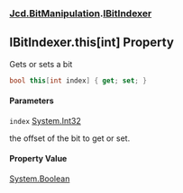### [Jcd.BitManipulation](Jcd.BitManipulation.md 'Jcd.BitManipulation').[IBitIndexer](Jcd.BitManipulation.IBitIndexer.md 'Jcd.BitManipulation.IBitIndexer')

## IBitIndexer.this[int] Property

Gets or sets a bit

```csharp
bool this[int index] { get; set; }
```

#### Parameters

<a name='Jcd.BitManipulation.IBitIndexer.this[int].index'></a>

`index` [System.Int32](https://docs.microsoft.com/en-us/dotnet/api/System.Int32 'System.Int32')

the offset of the bit to get or set.

#### Property Value

[System.Boolean](https://docs.microsoft.com/en-us/dotnet/api/System.Boolean 'System.Boolean')